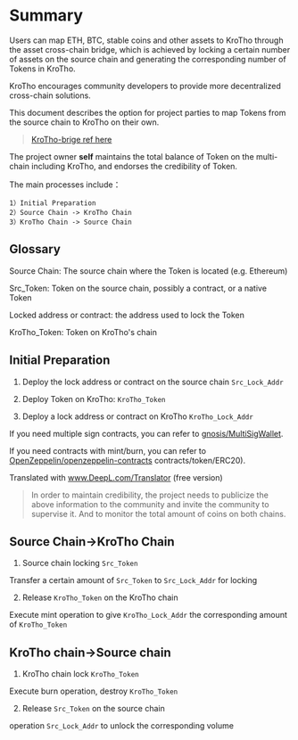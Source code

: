 # Summary

Users can map ETH, BTC, stable coins and other assets to KroTho through the asset cross-chain bridge, which is achieved by locking a certain number of assets on the source chain and generating the corresponding number of Tokens in KroTho.

KroTho encourages community developers to provide more decentralized cross-chain solutions.

This document describes the option for project parties to map Tokens from the source chain to KroTho on their own.

> [KroTho-brige ref here](./ktobridge.md)

The project owner **self** maintains the total balance of Token on the multi-chain including KroTho, and endorses the credibility of Token.

The main processes include：

```
1）Initial Preparation
2）Source Chain -> KroTho Chain
3）KroTho Chain -> Source Chain
```

## Glossary 

Source Chain: The source chain where the Token is located (e.g. Ethereum)

Src_Token: Token on the source chain, possibly a contract, or a native Token

Locked address or contract: the address used to lock the Token

KroTho_Token: Token on KroTho's chain
## Initial Preparation

1) Deploy the lock address or contract on the source chain `Src_Lock_Addr`

2) Deploy Token on KroTho: `KroTho_Token`

3) Deploy a lock address or contract on KroTho `KroTho_Lock_Addr`

If you need multiple sign contracts, you can refer to [gnosis/MultiSigWallet](https://github.com/gnosis/MultiSigWallet).

If you need contracts with mint/burn, you can refer to [OpenZeppelin/openzeppelin-contracts](https://github.com/OpenZeppelin/openzeppelin-contracts/tree/master/) contracts/token/ERC20).

Translated with www.DeepL.com/Translator (free version)

> In order to maintain credibility, the project needs to publicize the above information to the community and invite the community to supervise it. And to monitor the total amount of coins on both chains.

## Source Chain->KroTho Chain

1) Source chain locking `Src_Token`

Transfer a certain amount of `Src_Token` to `Src_Lock_Addr` for locking

2) Release `KroTho_Token` on the KroTho chain

Execute mint operation to give `KroTho_Lock_Addr` the corresponding amount of `KroTho_Token`

## KroTho chain->Source chain

1) KroTho chain lock `KroTho_Token`

Execute burn operation, destroy `KroTho_Token`

2) Release `Src_Token` on the source chain

operation `Src_Lock_Addr` to unlock the corresponding volume